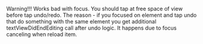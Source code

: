 Warning!!! Works bad with focus. You should tap at free space of view before tap undo/redo.
The reason - if you focused on element and tap undo that do something with the same element you get additional 
textViewDidEndEditing call after undo logic. It happens due to focus canceling when reload item.
